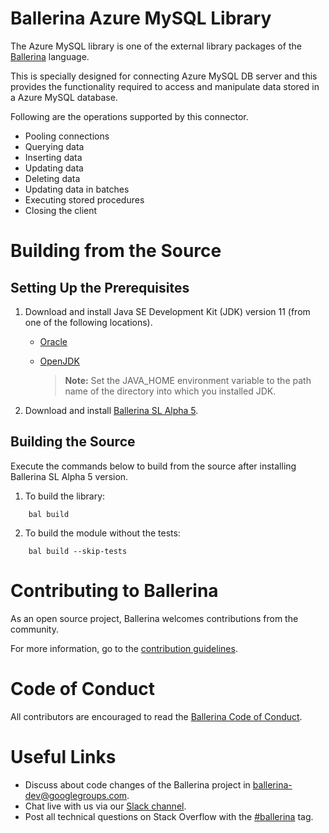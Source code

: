 Ballerina Azure MySQL Library
===================

The Azure MySQL library is one of the external library packages of the<a target="_blank" href="https://ballerina.io
/"> Ballerina</a> language. 

This is specially designed for connecting Azure MySQL DB server and this provides the functionality required to
 access and manipulate data stored in a Azure MySQL database.
 
Following are the operations supported by this connector.
 
 - Pooling connections
 - Querying data
 - Inserting data
 - Updating data
 - Deleting data
 - Updating data in batches
 - Executing stored procedures
 - Closing the client
 
 # Building from the Source
 ## Setting Up the Prerequisites
 
 1. Download and install Java SE Development Kit (JDK) version 11 (from one of the following locations).
 
    * [Oracle](https://www.oracle.com/java/technologies/javase-jdk11-downloads.html)
 
    * [OpenJDK](https://adoptopenjdk.net/)
 
         > **Note:** Set the JAVA_HOME environment variable to the path name of the directory into which you installed JDK.
 
 2. Download and install [Ballerina SL Alpha 5](https://ballerina.io/). 
 
 ## Building the Source
 
 Execute the commands below to build from the source after installing Ballerina SL Alpha 5 version.
 
 1. To build the library:
 ```shell script
     bal build
 ```
 
 2. To build the module without the tests:
 ```shell script
     bal build --skip-tests
 ```
 # Contributing to Ballerina
 As an open source project, Ballerina welcomes contributions from the community. 
 
 For more information, go to the [contribution guidelines](https://github.com/ballerina-platform/ballerina-lang/blob/main/CONTRIBUTING.md).
 
 # Code of Conduct
 All contributors are encouraged to read the [Ballerina Code of Conduct](https://ballerina.io/code-of-conduct).
 
 # Useful Links
 * Discuss about code changes of the Ballerina project in [ballerina-dev@googlegroups.com](mailto:ballerina-dev@googlegroups.com).
 * Chat live with us via our [Slack channel](https://ballerina.io/community/slack/).
 * Post all technical questions on Stack Overflow with the [#ballerina](https://stackoverflow.com/questions/tagged/ballerina) tag.
